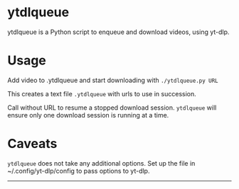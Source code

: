 # ytdlqueue
ytdlqueue is a Python script to enqueue and download videos, using yt-dlp.

# Usage
Add video to .ytdlqueue and start downloading with 
`./ytdlqueue.py URL`

This creates a text file `.ytdlqueue` with urls to use in succession.

Call without URL to resume a stopped download session. `ytdlqueue` will ensure only one download session is running at a time.

# Caveats
`ytdlqueue` does not take any additional options. Set up the file in ~/.config/yt-dlp/config to pass options to yt-dlp.

____
